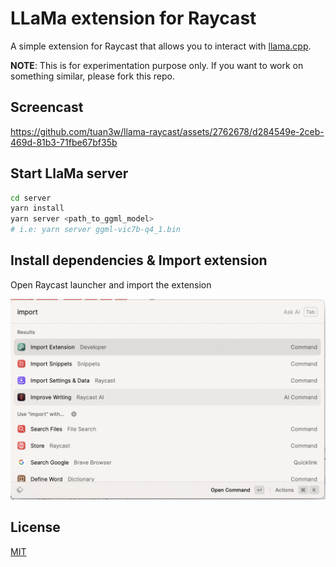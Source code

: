 # LLaMa extension for Raycast

A simple extension for Raycast that allows you to interact with [llama.cpp](https://github.com/ggerganov/llama.cpp).

**NOTE**: This is for experimentation purpose only. If you want to work on something similar, please fork this repo.


## Screencast

https://github.com/tuan3w/llama-raycast/assets/2762678/d284549e-2ceb-469d-81b3-71fbe67bf35b

## Start LlaMa server

```bash
cd server
yarn install
yarn server <path_to_ggml_model>
# i.e: yarn server ggml-vic7b-q4_1.bin
```

## Install dependencies & Import extension

Open Raycast launcher and import the extension

![import-extension](assets/import-extension.png)


## License

[MIT](LICENSE)
